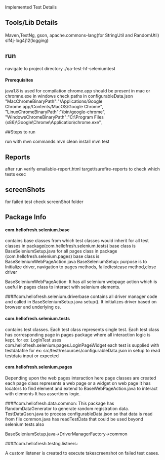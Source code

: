 
Implemented Test Details

## Tools/Lib Details
#### 
Maven,TestNg, gson, apache.commons-lang(for StringUtil and RandomUtil)
slf4j-log4j12(logging)


## run
#### 
navigate to project directory ./qa-test-hf-seleniumtest

#### Prerequisites
java1.8 is used for compilation
chrome.app should be present in mac
or chromne.exe in windows check paths in configurableData.json
"MacChromeBinaryPath":"/Applications/Google Chrome.app/Contents/MacOS/Google Chrome",
"LinuxChromeBinaryPath":"/bin/google-chrome",
"WindowsChromeBinaryPath":"C:\\Program Files (x86)\\Google\\Chrome\\Application\\chrome.exe",

##Steps to run

run with mvn commands
mvn clean install
mvn test
## Reports
after run verify emailable-report.html  target/surefire-reports to check which tests exec

## screenShots
for failed test check screenShot folder



## Package Info
#### com.hellofresh.selenium.base
contains base classes from which test classes would inherit
for all test classes in package(com.hellofresh.selenium.tests) base class is BaseSeleniumSetup.java
for all pages class in package (com.hellofresh.selenium.pages) base class is BaseSeleniumWebPageAction.java
BaseSeleniumSetup: purpose is to Initialize driver, navigation to pages methods, failedtestcase method,close driver

BaseSeleniumWebPageAction: It has all selenium webpage action which is useful in pages class to interact with selenium elements.


####com.hellofresh.selenium.driverbase 
contains all driver manager code and called in BaseSeleniumSetup.java setup().
It initializes driver based on browser and underlying os.

#### com.hellofresh.selenium.tests
contains test classes. Each test class represents single test.
Each test class has corresponding page in pages package where all interaction logic is kept.
for ex: LogInTest uses com.hellofresh.selenium.pages.LoginPageWidget
each test is supplied with testdatafile for ex: src/test/resources/configurableData.json in setup to read testdata input or expected


#### com.hellofresh.selenium.pages
Depending upon the web pages interaction here page classes are created
each page class represents a web page or a widget on web page
It has locators to find element and extend to BaseWebPageAction.java to interact with elements
It has assertions logic.

####com.hellofresh.data.common: 
This package has RandomDataGenerator to generate random registration data.
TestDataGson.java to process configurableData.json so that data is read from file
common.java has readTestData  that could be used beyond selenium tests also

BaseSeleniumSetup.java->DriverManagerFactory->common


####com.hellofresh.testng.listners: 

A custom listener is created to execute takescreenshot on failed test cases.




